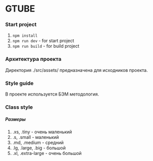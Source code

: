 # GTUBE

### Start project

1. `npm install`
2. `npm run dev` - for start project
3. `npm run build` - for build project

### Архитектура проекта

Директория ./src/assets/ предназначена для исходников проекта. 

### Style guide 

В проекте используется БЭМ методология.

### Class style

##### Размеры
1. .xs, .tiny   -       очень маленький
2. .s,  .small  -       маленький
3. .md, .medium -       средний
4. .lg, .large, .big -  большой
5. .xl, .extra-large -  очень большой
